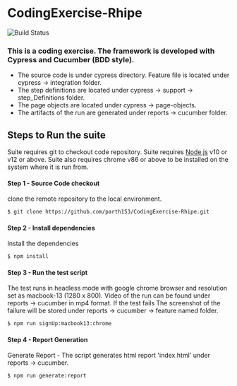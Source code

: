 # CodingExercise-Rhipe

![Build Status](https://travis-ci.org/joemccann/dillinger.svg?branch=master)

### This is a coding exercise. The framework is developed with Cypress and Cucumber (BDD style).

  - The source code is under cypress directory. Feature file is located under cypress -> integration folder.
  - The step definitions are located under cypress -> support -> step_Definitions folder.
  - The page objects are located under cypress -> page-objects.
  - The artifacts of the run are generated under reports -> cucumber folder.

## Steps to Run the suite

Suite requires git to checkout code repository.
Suite requires [Node.js](https://nodejs.org/) v10 or v12 or above.
Suite also requires chrome v86 or above to be installed on the system where it is run from.

#### Step 1 - Source Code checkout
clone the remote repository to the local environment. 
```sh
$ git clone https://github.com/parth153/CodingExercise-Rhipe.git
```
#### Step 2 - Install dependencies
Install the dependencies
```sh
$ npm install
```
#### Step 3 - Run the test script
The test runs in headless mode with google chrome browser and resolution set as macbook-13 (1280 x 800).
Video of the run can be found under reports -> cucumber in mp4 format. If the test fails 
The screenshot of the failure will be stored under reports -> cucumber -> feature named folder. 
```sh
$ npm run signUp:macbook13:chrome
```
#### Step 4 - Report Generation
Generate Report - The script generates html report 'index.html' under reports -> cucumber.
```sh
$ npm run generate:report
```
